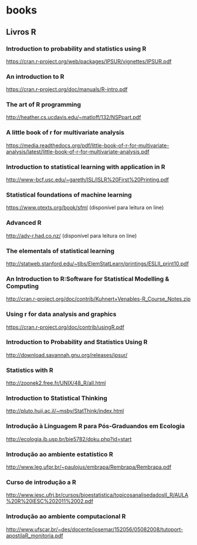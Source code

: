 # books
## Livros R

### Introduction to probability and statistics using R
https://cran.r-project.org/web/packages/IPSUR/vignettes/IPSUR.pdf
### An introduction to R
https://cran.r-project.org/doc/manuals/R-intro.pdf
###  The art of R programming
http://heather.cs.ucdavis.edu/~matloff/132/NSPpart.pdf
### A little book of r for multivariate analysis
https://media.readthedocs.org/pdf/little-book-of-r-for-multivariate-analysis/latest/little-book-of-r-for-multivariate-analysis.pdf
### Introduction to statistical learning with application in R
http://www-bcf.usc.edu/~gareth/ISL/ISLR%20First%20Printing.pdf
### Statistical foundations of machine learning
https://www.otexts.org/book/sfml (disponível para leitura on line)
### Advanced R
http://adv-r.had.co.nz/ (disponível para leitura on line)
### The elementals of statistical learning
http://statweb.stanford.edu/~tibs/ElemStatLearn/printings/ESLII_print10.pdf
### An Introduction to R:Software for Statistical Modelling & Computing
http://cran.r-project.org/doc/contrib/Kuhnert+Venables-R_Course_Notes.zip
### Using r for data analysis and graphics
https://cran.r-project.org/doc/contrib/usingR.pdf
### Introduction to Probability and Statistics Using R
http://download.savannah.gnu.org/releases/ipsur/
### Statistics with R
http://zoonek2.free.fr/UNIX/48_R/all.html
### Introduction to Statistical Thinking 
http://pluto.huji.ac.il/~msby/StatThink/index.html
### Introdução à Linguagem R para Pós-Graduandos em Ecologia
http://ecologia.ib.usp.br/bie5782/doku.php?id=start
### Introdução ao ambiente estatístico R
http://www.leg.ufpr.br/~paulojus/embrapa/Rembrapa/Rembrapa.pdf
### Curso de introdução a R
http://www.iesc.ufrj.br/cursos/bioestatistica/topicosanalisedadosII_R/AULA%20R%20IESC%202011%2002.pdf
### Introdução ao ambiente computacional R
http://www.ufscar.br/~des/docente/josemar/152056/05082008/tutoport-apostilaR_monitoria.pdf

